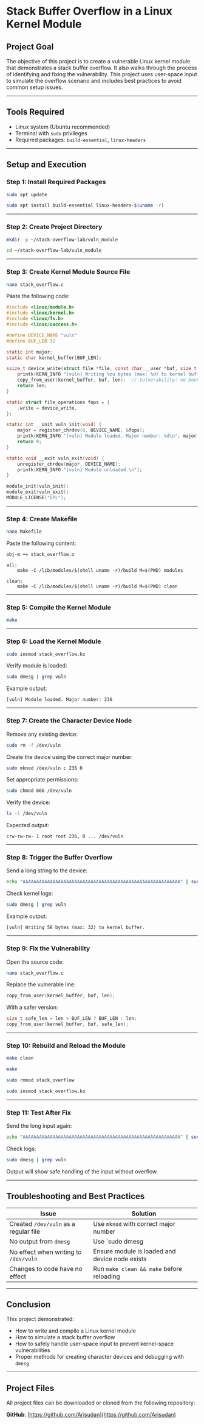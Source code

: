 # Stack Buffer Overflow in a Linux Kernel Module

## Project Goal

The objective of this project is to create a vulnerable Linux kernel module that demonstrates a stack buffer overflow. It also walks through the process of identifying and fixing the vulnerability. This project uses user-space input to simulate the overflow scenario and includes best practices to avoid common setup issues.

---

## Tools Required

- Linux system (Ubuntu recommended)
- Terminal with `sudo` privileges
- Required packages: `build-essential`, `linux-headers`

---

## Setup and Execution

### Step 1: Install Required Packages

```bash
sudo apt update
```

```bash
sudo apt install build-essential linux-headers-$(uname -r)
```

---

### Step 2: Create Project Directory

```bash
mkdir -p ~/stack-overflow-lab/vuln_module
```

```bash
cd ~/stack-overflow-lab/vuln_module
```

---

### Step 3: Create Kernel Module Source File

```bash
nano stack_overflow.c
```

Paste the following code:

```c
#include <linux/module.h>
#include <linux/kernel.h>
#include <linux/fs.h>
#include <linux/uaccess.h>

#define DEVICE_NAME "vuln"
#define BUF_LEN 32

static int major;
static char kernel_buffer[BUF_LEN];

ssize_t device_write(struct file *file, const char __user *buf, size_t len, loff_t *offset) {
    printk(KERN_INFO "[vuln] Writing %zu bytes (max: %d) to kernel buffer.\n", len, BUF_LEN);
    copy_from_user(kernel_buffer, buf, len);  // Vulnerability: no bounds checking
    return len;
}

static struct file_operations fops = {
    .write = device_write,
};

static int __init vuln_init(void) {
    major = register_chrdev(0, DEVICE_NAME, &fops);
    printk(KERN_INFO "[vuln] Module loaded. Major number: %d\n", major);
    return 0;
}

static void __exit vuln_exit(void) {
    unregister_chrdev(major, DEVICE_NAME);
    printk(KERN_INFO "[vuln] Module unloaded.\n");
}

module_init(vuln_init);
module_exit(vuln_exit);
MODULE_LICENSE("GPL");
```

---

### Step 4: Create Makefile

```bash
nano Makefile
```

Paste the following content:

```make
obj-m += stack_overflow.o

all:
	make -C /lib/modules/$(shell uname -r)/build M=$(PWD) modules

clean:
	make -C /lib/modules/$(shell uname -r)/build M=$(PWD) clean
```

---

### Step 5: Compile the Kernel Module

```bash
make
```

---

### Step 6: Load the Kernel Module

```bash
sudo insmod stack_overflow.ko
```

Verify module is loaded:

```bash
sudo dmesg | grep vuln
```

Example output:

```
[vuln] Module loaded. Major number: 236
```

---

### Step 7: Create the Character Device Node

Remove any existing device:

```bash
sudo rm -f /dev/vuln
```

Create the device using the correct major number:

```bash
sudo mknod /dev/vuln c 236 0
```

Set appropriate permissions:

```bash
sudo chmod 666 /dev/vuln
```

Verify the device:

```bash
ls -l /dev/vuln
```

Expected output:

```
crw-rw-rw- 1 root root 236, 0 ... /dev/vuln
```

---

### Step 8: Trigger the Buffer Overflow

Send a long string to the device:

```bash
echo "AAAAAAAAAAAAAAAAAAAAAAAAAAAAAAAAAAAAAAAAAAAAAAAAAAAAAAAAAA" | sudo tee /dev/vuln
```

Check kernel logs:

```bash
sudo dmesg | grep vuln
```

Example output:

```
[vuln] Writing 58 bytes (max: 32) to kernel buffer.
```

---

### Step 9: Fix the Vulnerability

Open the source code:

```bash
nano stack_overflow.c
```

Replace the vulnerable line:

```c
copy_from_user(kernel_buffer, buf, len);
```

With a safer version:

```c
size_t safe_len = len > BUF_LEN ? BUF_LEN : len;
copy_from_user(kernel_buffer, buf, safe_len);
```

---

### Step 10: Rebuild and Reload the Module

```bash
make clean
```

```bash
make
```

```bash
sudo rmmod stack_overflow
```

```bash
sudo insmod stack_overflow.ko
```

---

### Step 11: Test After Fix

Send the long input again:

```bash
echo "AAAAAAAAAAAAAAAAAAAAAAAAAAAAAAAAAAAAAAAAAAAAAAAAAAAAAAAAAA" | sudo tee /dev/vuln
```

Check logs:

```bash
sudo dmesg | grep vuln
```

Output will show safe handling of the input without overflow.

---

## Troubleshooting and Best Practices

| Issue | Solution |
|-------|----------|
| Created `/dev/vuln` as a regular file | Use `mknod` with correct major number |
| No output from `dmesg` | Use `sudo dmesg | grep vuln` |
| No effect when writing to `/dev/vuln` | Ensure module is loaded and device node exists |
| Changes to code have no effect | Run `make clean && make` before reloading |

---

## Conclusion

This project demonstrated:

- How to write and compile a Linux kernel module
- How to simulate a stack buffer overflow
- How to safely handle user-space input to prevent kernel-space vulnerabilities
- Proper methods for creating character devices and debugging with `dmesg`

---

## Project Files

All project files can be downloaded or cloned from the following repository:

**GitHub**: [https://github.com/Arisudan](https://github.com/Arisudan)
